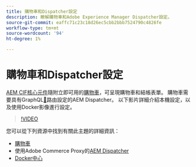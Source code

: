 ```yaml
---
title: 購物車和Dispatcher設定
description: 瞭解購物車和Adobe Experience Manager Dispatcher設定。
source-git-commit: eaffc71c23c18d26ec5cbb2bbb7524790c4826fe
workflow-type: tm+mt
source-wordcount: '94'
ht-degree: 1%

---
```



# 購物車和Dispatcher設定

[AEM CIF核心元件](https://github.com/adobe/aem-core-cif-components)隨附立即可用的[購物車](https://github.com/adobe/aem-core-cif-components/tree/master/ui.apps/src/main/content/jcr_root/apps/core/cif/components/commerce/minicart/v1/minicart)，可呈現購物車和結帳表單。 購物車需要具有GraphQL[&#128279;](https://github.com/adobe/aem-core-cif-components/blob/master/dispatcher)路由設定的AEM Dispatcher。 以下影片詳細介紹本機設定，以及使用Docker影像進行設定。

>[!VIDEO](https://video.tv.adobe.com/v/29656/?quality=12)

您可以從下列資源中找到有關此主題的詳細資訊：

- [購物車](https://github.com/adobe/aem-core-cif-components/tree/master/ui.apps/src/main/content/jcr_root/apps/core/cif/components/commerce/minicart/v1/minicart)
- 使用Adobe Commerce Proxy的[AEM Dispatcher](https://github.com/adobe/aem-core-cif-components/tree/master/dispatcher)
- [Docker中心](https://hub.docker.com/)
